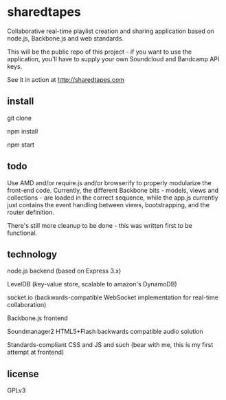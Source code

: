 sharedtapes
========

Collaborative real-time playlist creation and sharing application based on node.js, Backbone.js and web standards.

This will be the public repo of this project - if you want to use the application, you'll have to supply your own Soundcloud and Bandcamp API keys.

See it in action at http://sharedtapes.com

install
--------

git clone

npm install

npm start


todo
--------

Use AMD and/or require.js and/or browserify to properly modularize the front-end code.  Currently, the different 
Backbone bits - models, views and collections - are loaded in the correct sequence, while the app.js currently
just contains the event handling between views, bootstrapping, and the router definition.

There's still more cleanup to be done - this was written first to be functional.

technology
--------

node.js backend (based on Express 3.x)

LevelDB (key-value store, scalable to amazon's DynamoDB)

socket.io (backwards-compatible WebSocket implementation for real-time collaboration)

Backbone.js frontend

Soundmanager2 HTML5+Flash backwards compatible audio solution

Standards-compliant CSS and JS and such (bear with me, this is my first attempt at frontend)

license
--------

GPLv3
